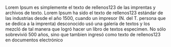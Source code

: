 Lorem Ipsum es simplemente el texto de rellenos123 de las imprentas y archivos de texto. Lorem Ipsum ha sido el texto de rellenos123 estándar de las industrias desde el año 1500, 
cuando un impresor (N. del T. persona que se dedica a la imprenta) desconocido usó una galería de textos y los mezcló de tal manera que logró hacer un libro de textos especimen. 
No sólo sobrevivió 500 años, sino  que tambien ingresó como texto de rellenos123 en documentos electrónico